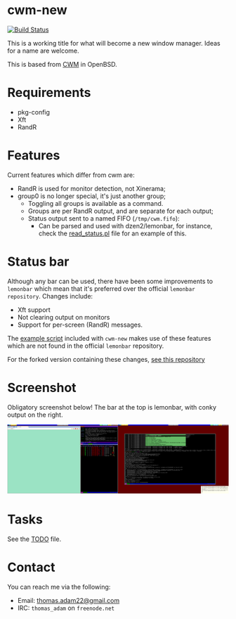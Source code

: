 # cwm-new

[![Build
Status](https://travis-ci.org/ThomasAdam/cwm.svg?branch=new)](https://travis-ci.org/ThomasAdam/cwm)

This is a working title for what will become a new window manager.  Ideas
for a name are welcome.

This is based from
[CWM](http://cvsweb.openbsd.org/cgi-bin/cvsweb/xenocara/app/cwm/) in
OpenBSD.

# Requirements

* pkg-config
* Xft
* RandR

# Features

Current features which differ from cwm are:

* RandR is used for monitor detection, not Xinerama;
* group0 is no longer special, it's just another group;
  * Toggling all groups is available as a command.
  * Groups are per RandR output, and are separate for each output;
  * Status output sent to a named FIFO (`/tmp/cwm.fifo`):
    * Can be parsed and used with dzen2/lemonbar, for instance, check the
	  [read_status.pl](examples/read_status.pl) file for an example of this.

# Status bar

Although any bar can be used, there have been some improvements to `lemonbar`
which mean that it's preferred over the official `lemonbar repository`.
Changes include:

* Xft support
* Not clearing output on monitors
* Support for per-screen (RandR) messages.

The [example script](examples/read_status.pl) included with `cwm-new` makes
use of these features which are not found in the official `lemonbar`
repository.

For the forked version containing these changes,
[see this repository](https://github.com/ThomasAdam/bar/tree/ta/keep-output-monitor)

# Screenshot

Obligatory screenshot below!  The bar at the top is lemonbar, with conky
output on the right.

![screenshot](www/screenshot.png)

# Tasks

See the [TODO](TODO.md) file.

# Contact

You can reach me via the following:

* Email:  thomas.adam22@gmail.com
* IRC:	  ```thomas_adam``` on ```freenode.net```
